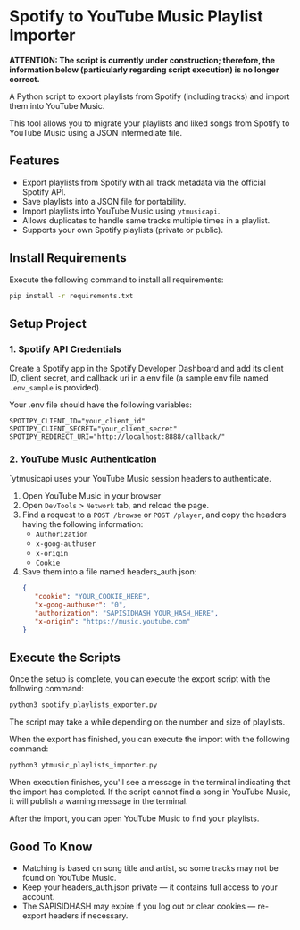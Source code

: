 # Spotify to YouTube Music Playlist Importer

**ATTENTION: The script is currently under construction; therefore, the information below (particularly regarding script execution) is no longer correct.**

A Python script to export playlists from Spotify (including tracks) and import them into YouTube Music.

This tool allows you to migrate your playlists and liked songs from Spotify to YouTube Music using a JSON intermediate file.

## Features

- Export playlists from Spotify with all track metadata via the official Spotify API.
- Save playlists into a JSON file for portability. 
- Import playlists into YouTube Music using `ytmusicapi`. 
- Allows duplicates to handle same tracks multiple times in a playlist. 
- Supports your own Spotify playlists (private or public).

## Install Requirements

Execute the following command to install all requirements:
```bash
pip install -r requirements.txt
```

## Setup Project

### 1. Spotify API Credentials

Create a Spotify app in the Spotify Developer Dashboard and add its client ID, client secret,
and callback uri in a env file (a sample env file named `.env_sample` is provided).

Your .env file should have the following variables:
```
SPOTIPY_CLIENT_ID="your_client_id"
SPOTIPY_CLIENT_SECRET="your_client_secret"
SPOTIPY_REDIRECT_URI="http://localhost:8888/callback/"
```

### 2. YouTube Music Authentication

`ytmusicapi uses your YouTube Music session headers to authenticate.

1. Open YouTube Music in your browser
2. Open `DevTools` > `Network` tab, and reload the page.
3. Find a request to a `POST /browse` or `POST /player`, and copy the headers having the following information:
   - `Authorization` 
   - `x-goog-authuser` 
   - `x-origin` 
   - `Cookie` 
4. Save them into a file named headers_auth.json:
    ```json
   {
       "cookie": "YOUR_COOKIE_HERE",
       "x-goog-authuser": "0",
       "authorization": "SAPISIDHASH YOUR_HASH_HERE",
       "x-origin": "https://music.youtube.com"
    }
   ```

## Execute the Scripts

Once the setup is complete, you can execute the export script with the following command:
```bash
python3 spotify_playlists_exporter.py
```

The script may take a while depending on the number and size of playlists.

When the export has finished, you can execute the import with the following command:
```bash
python3 ytmusic_playlists_importer.py
```

When execution finishes, you'll see a message in the terminal indicating that the import has completed.
If the script cannot find a song in YouTube Music, it will publish a warning message in the terminal.

After the import, you can open YouTube Music to find your playlists.

## Good To Know

- Matching is based on song title and artist, so some tracks may not be found on YouTube Music. 
- Keep your headers_auth.json private — it contains full access to your account. 
- The SAPISIDHASH may expire if you log out or clear cookies — re-export headers if necessary.